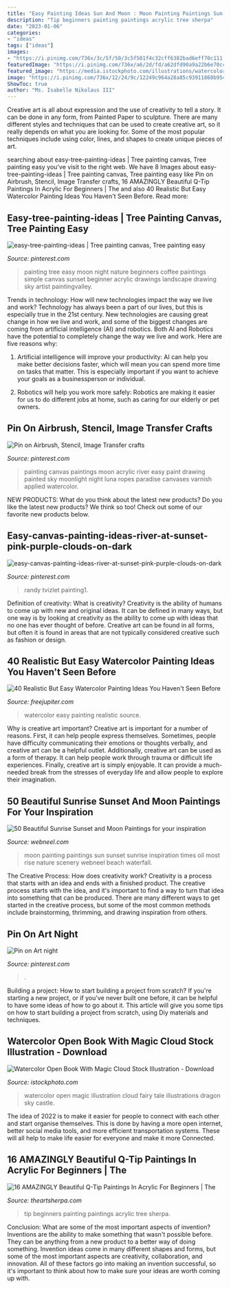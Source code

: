 ```yaml
---
title: "Easy Painting Ideas Sun And Moon : Moon Painting Paintings Sun Sunset Sunrise Inspiration Times Oil Most Rise Nature Scenery Webneel Beach Waterfall"
description: "Tip beginners painting paintings acrylic tree sherpa"
date: "2023-01-06"
categories:
- "ideas"
tags: ["ideas"]
images:
- "https://i.pinimg.com/736x/3c/5f/50/3c5f501f4c32cff6382bad6eff70c111.jpg"
featuredImage: "https://i.pinimg.com/736x/a6/2d/fd/a62dfd90a9a22b6e70cc0810b9797516.jpg"
featured_image: "https://media.istockphoto.com/illustrations/watercolor-open-book-with-magic-cloud-illustration-id540757096"
image: "https://i.pinimg.com/736x/12/24/9c/12249c964a28a85c93911860b9542bd4.jpg"
ShowToc: true
author: "Ms. Isabelle Nikolaus III"
---
```



Creative art is all about expression and the use of creativity to tell a story. It can be done in any form, from Painted Paper to sculpture. There are many different styles and techniques that can be used to create creative art, so it really depends on what you are looking for. Some of the most popular techniques include using color, lines, and shapes to create unique pieces of art.

	

		
searching about easy-tree-painting-ideas | Tree painting canvas, Tree painting easy you've visit to the right web. We have 8 Images about easy-tree-painting-ideas | Tree painting canvas, Tree painting easy like Pin on Airbrush, Stencil, Image Transfer crafts, 16 AMAZINGLY Beautiful Q-Tip Paintings In Acrylic For Beginners | The and also 40 Realistic But Easy Watercolor Painting Ideas You Haven&#039;t Seen Before. Read more:
		
    
## Easy-tree-painting-ideas | Tree Painting Canvas, Tree Painting Easy

<img loading=lazy src="https://i.pinimg.com/736x/3c/5f/50/3c5f501f4c32cff6382bad6eff70c111.jpg" onerror="this.onerror=null;this.src='https://tse1.mm.bing.net/th?id=OIP.VGe2-QAHA2fHWNRRWTYI4wHaJy&amp;pid=15.1';" alt="easy-tree-painting-ideas | Tree painting canvas, Tree painting easy">

_Source: pinterest.com_

>painting tree easy moon night nature beginners coffee paintings simple canvas sunset beginner acrylic drawings landscape drawing sky artist paintingvalley. 

	

Trends in technology: How will new technologies impact the way we live and work?
Technology has always been a part of our lives, but this is especially true in the 21st century. New technologies are causing great change in how we live and work, and some of the biggest changes are coming from artificial intelligence (AI) and robotics.
Both AI and Robotics have the potential to completely change the way we live and work. Here are five reasons why:

1. Artificial intelligence will improve your productivity: AI can help you make better decisions faster, which will mean you can spend more time on tasks that matter. This is especially important if you want to achieve your goals as a businessperson or individual.

2. Robotics will help you work more safely: Robotics are making it easier for us to do different jobs at home, such as caring for our elderly or pet owners.

    
## Pin On Airbrush, Stencil, Image Transfer Crafts

<img loading=lazy src="https://i.pinimg.com/736x/c1/d6/81/c1d681339ddd10d42d7f7d3d57bf2ab8--easy-paintings-canvas-paintings.jpg" onerror="this.onerror=null;this.src='https://tse4.mm.bing.net/th?id=OIP.7BqJkeRzQv-IYcLG-eQgbAHaJ4&amp;pid=15.1';" alt="Pin on Airbrush, Stencil, Image Transfer crafts">

_Source: pinterest.com_

>painting canvas paintings moon acrylic river easy paint drawing painted sky moonlight night luna ropes paradise canvases varnish applied watercolor. 

	

NEW PRODUCTS: What do you think about the latest new products?
Do you like the latest new products? We think so too! Check out some of our favorite new products below.

    
## Easy-canvas-painting-ideas-river-at-sunset-pink-purple-clouds-on-dark

<img loading=lazy src="https://i.pinimg.com/736x/12/24/9c/12249c964a28a85c93911860b9542bd4.jpg" onerror="this.onerror=null;this.src='https://tse2.mm.bing.net/th?id=OIP.syElN6CYybxdYW4rxvCXFQHaJ5&amp;pid=15.1';" alt="easy-canvas-painting-ideas-river-at-sunset-pink-purple-clouds-on-dark">

_Source: pinterest.com_

>randy tvizlet painting1. 

	

Definition of creativity: What is creativity?
Creativity is the ability of humans to come up with new and original ideas. It can be defined in many ways, but one way is by looking at creativity as the ability to come up with ideas that no one has ever thought of before. Creative art can be found in all forms, but often it is found in areas that are not typically considered creative such as fashion or design.

    
## 40 Realistic But Easy Watercolor Painting Ideas You Haven&#039;t Seen Before

<img loading=lazy src="http://www.freejupiter.com/wp-content/uploads/2018/07/Easy-Watercolor-Painting-Ideas-6.jpg" onerror="this.onerror=null;this.src='https://tse4.mm.bing.net/th?id=OIP.cZ5cRDbV3v61-qcM3PXEEgHaK3&amp;pid=15.1';" alt="40 Realistic But Easy Watercolor Painting Ideas You Haven&#039;t Seen Before">

_Source: freejupiter.com_

>watercolor easy painting realistic source. 

	

Why is creative art important?
Creative art is important for a number of reasons. First, it can help people express themselves. Sometimes, people have difficulty communicating their emotions or thoughts verbally, and creative art can be a helpful outlet. Additionally, creative art can be used as a form of therapy. It can help people work through trauma or difficult life experiences. Finally, creative art is simply enjoyable. It can provide a much-needed break from the stresses of everyday life and allow people to explore their imagination.

    
## 50 Beautiful Sunrise Sunset And Moon Paintings For Your Inspiration

<img loading=lazy src="http://webneel.com/daily/sites/default/files/images/daily/12-2014/30-moon-paintings.jpg" onerror="this.onerror=null;this.src='https://tse3.mm.bing.net/th?id=OIP.0BQ6pbt0imtUnyLE3L6UlwHaRm&amp;pid=15.1';" alt="50 Beautiful Sunrise Sunset and Moon Paintings for your inspiration">

_Source: webneel.com_

>moon painting paintings sun sunset sunrise inspiration times oil most rise nature scenery webneel beach waterfall. 

	

The Creative Process: How does creativity work?
Creativity is a process that starts with an idea and ends with a finished product. The creative process starts with the idea, and it's important to find a way to turn that idea into something that can be produced. There are many different ways to get started in the creative process, but some of the most common methods include brainstorming, thrimming, and drawing inspiration from others.

    
## Pin On Art Night

<img loading=lazy src="https://i.pinimg.com/736x/a6/2d/fd/a62dfd90a9a22b6e70cc0810b9797516.jpg" onerror="this.onerror=null;this.src='https://tse4.mm.bing.net/th?id=OIP.-jNzTHQPGvY2AJFcsCmwAQHaJi&amp;pid=15.1';" alt="Pin on Art night">

_Source: pinterest.com_

>. 

	

Building a project: How to start building a project from scratch?
If you're starting a new project, or if you've never built one before, it can be helpful to have some ideas of how to go about it. This article will give you some tips on how to start building a project from scratch, using Diy materials and techniques.

    
## Watercolor Open Book With Magic Cloud Stock Illustration - Download

<img loading=lazy src="https://media.istockphoto.com/illustrations/watercolor-open-book-with-magic-cloud-illustration-id540757096" onerror="this.onerror=null;this.src='https://tse1.mm.bing.net/th?id=OIP.vJx0gI1Tn2jJYvzInTPUhAHaJ4&amp;pid=15.1';" alt="Watercolor Open Book With Magic Cloud Stock Illustration - Download">

_Source: istockphoto.com_

>watercolor open magic illustration cloud fairy tale illustrations dragon sky castle. 

	

The idea of 2022 is to make it easier for people to connect with each other and start organise themselves. This is done by having a more open internet, better social media tools, and more efficient transportation systems. These will all help to make life easier for everyone and make it more Connected.

    
## 16 AMAZINGLY Beautiful Q-Tip Paintings In Acrylic For Beginners | The

<img loading=lazy src="https://theartsherpa.com/gallery/image/gallery_image/14167/800" onerror="this.onerror=null;this.src='https://tse2.mm.bing.net/th?id=OIP.at22v62oC_Qene7fCsai1AHaJ3&amp;pid=15.1';" alt="16 AMAZINGLY Beautiful Q-Tip Paintings In Acrylic For Beginners | The">

_Source: theartsherpa.com_

>tip beginners painting paintings acrylic tree sherpa. 

	

Conclusion: What are some of the most important aspects of invention?
Inventions are the ability to make something that wasn't possible before. They can be anything from a new product to a better way of doing something. Invention ideas come in many different shapes and forms, but some of the most important aspects are creativity, collaboration, and innovation. All of these factors go into making an invention successful, so it's important to think about how to make sure your ideas are worth coming up with.

